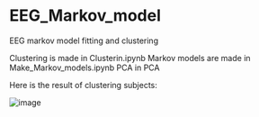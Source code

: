 # EEG_Markov_model
EEG markov model fitting and clustering

Clustering is made in Clusterin.ipynb
Markov models are made in Make_Markov_models.ipynb
PCA  in PCA

Here is the result of clustering subjects:

![image](https://user-images.githubusercontent.com/37639887/206824542-f0a9fb2e-4189-4162-9836-2b17b4670425.png)
